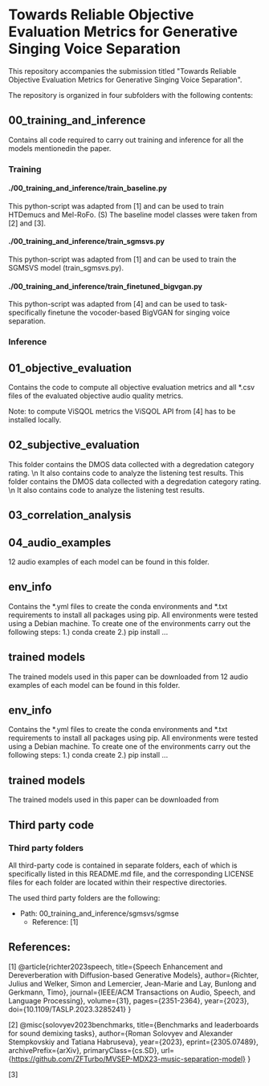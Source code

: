 # Towards Reliable Objective Evaluation Metrics for Generative Singing Voice Separation
This repository accompanies the submission titled "Towards Reliable Objective Evaluation Metrics for Generative Singing Voice Separation".

The repository is organized in four subfolders with the following contents:

## 00_training_and_inference
Contains all code required to carry out training and inference for all the models mentionedin the paper.

### Training
#### ./00_training_and_inference/train_baseline.py
This python-script was adapted from [1] and can be used to train HTDemucs and Mel-RoFo. (S)
The baseline model classes were taken from [2] and [3].

#### ./00_training_and_inference/train_sgmsvs.py
This python-script was adapted from [1] and can be used to train the SGMSVS model (train_sgmsvs.py).

#### ./00_training_and_inference/train_finetuned_bigvgan.py
This python-script was adapted from [4] and can be used to task-specifically finetune the vocoder-based BigVGAN for singing voice separation.
### Inference

## 01_objective_evaluation
Contains the code to compute all objective evaluation metrics and all *.csv files of the evaluated objective audio quality metrics.

Note: to compute ViSQOL metrics the ViSQOL API from [4] has to be installed locally. 


## 02_subjective_evaluation
This folder contains the DMOS data collected with a degredation category rating. \n
It also contains code to analyze the listening test results. 
This folder contains the DMOS data collected with a degredation category rating. \n
It also contains code to analyze the listening test results. 

## 03_correlation_analysis

## 04_audio_examples
12 audio examples of each model can be found in this folder.

## env_info
Contains the *.yml files to create the conda environments and *.txt requirements to install all packages using pip.
All environments were tested using a Debian machine. 
To create one of the environments carry out the following steps:
1.) conda create 
2.) pip install ...

## trained models
The trained models used in this paper can be downloaded from <add-url-here>
12 audio examples of each model can be found in this folder.

## env_info
Contains the *.yml files to create the conda environments and *.txt requirements to install all packages using pip.
All environments were tested using a Debian machine. 
To create one of the environments carry out the following steps:
1.) conda create 
2.) pip install ...

## trained models
The trained models used in this paper can be downloaded from <add-url-here>

## Third party code
### Third party folders
All third-party code is contained in separate folders, each of which is specifically listed in this README.md file, and the corresponding LICENSE files for each folder are located within their respective directories.

The used third party folders are the following:
- Path: 00_training_and_inference/sgmsvs/sgmse
    - Reference: [1]

## References:
[1] @article{richter2023speech,
  title={Speech Enhancement and Dereverberation with Diffusion-based Generative Models},
  author={Richter, Julius and Welker, Simon and Lemercier, Jean-Marie and Lay, Bunlong and Gerkmann, Timo},
  journal={IEEE/ACM Transactions on Audio, Speech, and Language Processing},
  volume={31},
  pages={2351-2364},
  year={2023},
  doi={10.1109/TASLP.2023.3285241}
}

[2] @misc{solovyev2023benchmarks,
      title={Benchmarks and leaderboards for sound demixing tasks}, 
      author={Roman Solovyev and Alexander Stempkovskiy and Tatiana Habruseva},
      year={2023},
      eprint={2305.07489},
      archivePrefix={arXiv},
      primaryClass={cs.SD},
      url={https://github.com/ZFTurbo/MVSEP-MDX23-music-separation-model}
      }

[3] 
